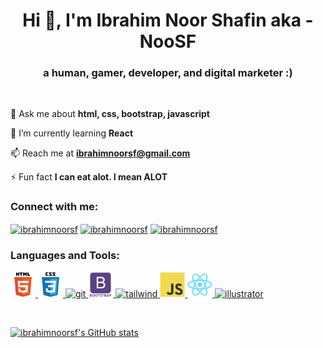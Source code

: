 <h1 align="center">Hi 👋, I'm Ibrahim Noor Shafin aka - NooSF</h1>
<h3 align="center">a human, gamer, developer, and digital marketer :)</h3>
<br>

💬 Ask me about **html, css, bootstrap, javascript**

🌱 I’m currently learning **React**

📫 Reach me at **ibrahimnoorsf@gmail.com**

⚡ Fun fact **I can eat alot. I mean ALOT**


<h3 align="left">Connect with me:</h3>
<p align="left">
<a href="https://fb.com/ibrahimnoorsf" target="blank"><img align="center" src="https://raw.githubusercontent.com/rahuldkjain/github-profile-readme-generator/master/src/images/icons/Social/facebook.svg" alt="ibrahimnoorsf" height="30" width="40" /></a>
<a href="https://instagram.com/ibrahimnoorsf" target="blank"><img align="center" src="https://raw.githubusercontent.com/rahuldkjain/github-profile-readme-generator/master/src/images/icons/Social/instagram.svg" alt="ibrahimnoorsf" height="30" width="40" /></a>
<a href="https://twitter.com/ibrahimnoorsf" target="blank"><img align="center" src="https://raw.githubusercontent.com/rahuldkjain/github-profile-readme-generator/master/src/images/icons/Social/twitter.svg" alt="ibrahimnoorsf" height="30" width="40" /></a>
</p>

<h3 align="left">Languages and Tools:</h3>
<p align="left"><a href="https://www.w3.org/html/" target="_blank"> <img src="https://raw.githubusercontent.com/devicons/devicon/master/icons/html5/html5-original-wordmark.svg" alt="html5" width="40" height="40"/> </a> <a href="https://www.w3schools.com/css/" target="_blank"> <img src="https://raw.githubusercontent.com/devicons/devicon/master/icons/css3/css3-original-wordmark.svg" alt="css3" width="40" height="40"/> </a> <a href="https://git-scm.com/" target="_blank"> <img src="https://www.vectorlogo.zone/logos/git-scm/git-scm-icon.svg" alt="git" width="40" height="40"/> </a> <a href="https://getbootstrap.com" target="_blank">  <img src="https://raw.githubusercontent.com/devicons/devicon/master/icons/bootstrap/bootstrap-plain-wordmark.svg" alt="bootstrap" width="40" height="40"/> </a> <a href="https://tailwindcss.com/" target="_blank"> <img src="https://www.vectorlogo.zone/logos/tailwindcss/tailwindcss-icon.svg" alt="tailwind" width="40" height="40"/> </a> <a href="https://www.adobe.com/in/products/illustrator.html" target="_blank"> <a href="https://developer.mozilla.org/en-US/docs/Web/JavaScript" target="_blank"> <img src="https://raw.githubusercontent.com/devicons/devicon/master/icons/javascript/javascript-original.svg" alt="javascript" width="40" height="40"/> </a> <a href="https://reactjs.org/" target="_blank"> <img src="https://raw.githubusercontent.com/devicons/devicon/master/icons/react/react-original.svg" alt="react" width="40" height="40"/> </a> <a href="https://tailwindcss.com/" target="_blank"> <img src="https://www.vectorlogo.zone/logos/adobe_illustrator/adobe_illustrator-icon.svg" alt="illustrator" width="40" height="40"/> </a></p>
<br>

[![ibrahimnoorsf's GitHub stats](https://github-readme-stats-bay-psi.vercel.app/api?username=ibrahimnoorsf&show_icons=true&theme=dark)](https://github.com/ibrahimnoorsf/github-readme-stats)
